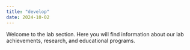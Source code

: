 ```yaml
---
title: "develop"
date: 2024-10-02
---
```


Welcome to the lab section. Here you will find information about our lab achievements, research, and educational programs.